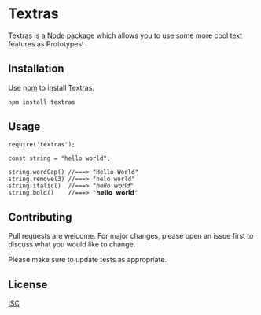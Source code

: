 # Textras

Textras is a Node package which allows you to use some more cool text features as Prototypes!
## Installation

Use [npm](https://www.npmjs.com/) to install Textras.

```bash
npm install textras
```

## Usage

```node
require('textras');

const string = "hello world";

string.wordCap() //===> "Hello World"
string.remove(3) //===> "helo world"
string.italic()  //===> "𝘩𝘦𝘭𝘭𝘰 𝘸𝘰𝘳𝘭𝘥"
string.bold()    //===> "𝗵𝗲𝗹𝗹𝗼 𝘄𝗼𝗿𝗹𝗱"
```

## Contributing
Pull requests are welcome. For major changes, please open an issue first to discuss what you would like to change.

Please make sure to update tests as appropriate.

## License
[ISC](https://choosealicense.com/licenses/isc/)
